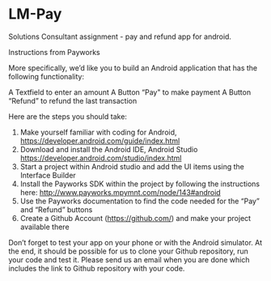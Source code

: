 # LM-Pay
Solutions Consultant assignment - pay and refund app for android.

Instructions from Payworks

More specifically, we’d like you to build an Android application that has the following functionality:

A Textfield to enter an amount
A Button “Pay" to make payment
A Button “Refund” to refund the last transaction

Here are the steps you should take:
1) Make yourself familiar with coding for Android, https://developer.android.com/guide/index.html
2) Download and install the Android IDE, Android Studio https://developer.android.com/studio/index.html
3) Start a project within Android studio and add the UI items using the Interface Builder
4) Install the Payworks SDK within the project by following the instructions
here: http://www.payworks.mpymnt.com/node/143#android
5) Use the Payworks documentation to find the code needed for the “Pay” and “Refund” buttons
6) Create a Github Account (https://github.com/) and make your project available there

Don’t forget to test your app on your phone or with the Android simulator.
At the end, it should be possible for us to clone your Github repository, run your code and test it.
Please send us an email when you are done which includes the link to Github repository with your code.
